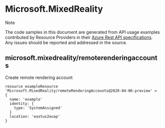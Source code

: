 # Microsoft.MixedReality
  
> [!NOTE]
> The code samples in this document are generated from API usage examples contributed by Resource Providers in their [Azure Rest API specifications](https://github.com/Azure/azure-rest-api-specs). Any issues should be reported and addressed in the source.


## microsoft.mixedreality/remoterenderingaccounts

Create remote rendering account
```bicep
resource exampleResource 'Microsoft.MixedReality/remoteRenderingAccounts@2020-04-06-preview' = {
  name: 'example'
  identity: {
    type: 'SystemAssigned'
  }
  location: 'eastus2euap'
}
```
